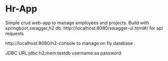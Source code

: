 # Hr-App
Simple crud web-app to manage employees and projects.
Build with springboot,swagger,h2 db.
http://localhost:8080/swagger-ui.html#/ for api requests

http://localhost:8080/h2-console to manage on fly database

JDBC URL:jdbc:h2:mem:testdb
username:sa
password:
